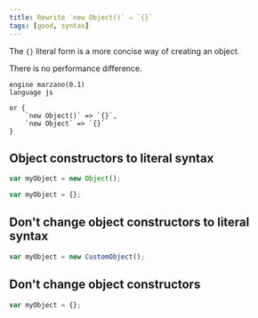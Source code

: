 ```yaml
---
title: Rewrite `new Object()` ⇒ `{}`
tags: [good, syntax]
---
```


The `{}` literal form is a more concise way of creating an object.

There is no performance difference.


```grit
engine marzano(0.1)
language js

or {
	`new Object()` => `{}`,
	`new Object` => `{}`
}
```

## Object constructors to literal syntax

```javascript
var myObject = new Object();
```

```typescript
var myObject = {};
```

## Don't change object constructors to literal syntax

```javascript
var myObject = new CustomObject();
```

## Don't change object constructors

```javascript
var myObject = {};
```
